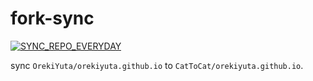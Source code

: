 # fork-sync

[![SYNC_REPO_EVERYDAY](https://github.com/cattocat/fork-sync/actions/workflows/repo-sync.yml/badge.svg)](https://github.com/cattocat/fork-sync/actions/workflows/repo-sync.yml)

sync `OrekiYuta/orekiyuta.github.io` to `CatToCat/orekiyuta.github.io`.
